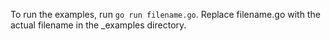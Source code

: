 
To run the examples, run ``go run filename.go``.
Replace filename.go with the actual filename
in the _examples directory.
